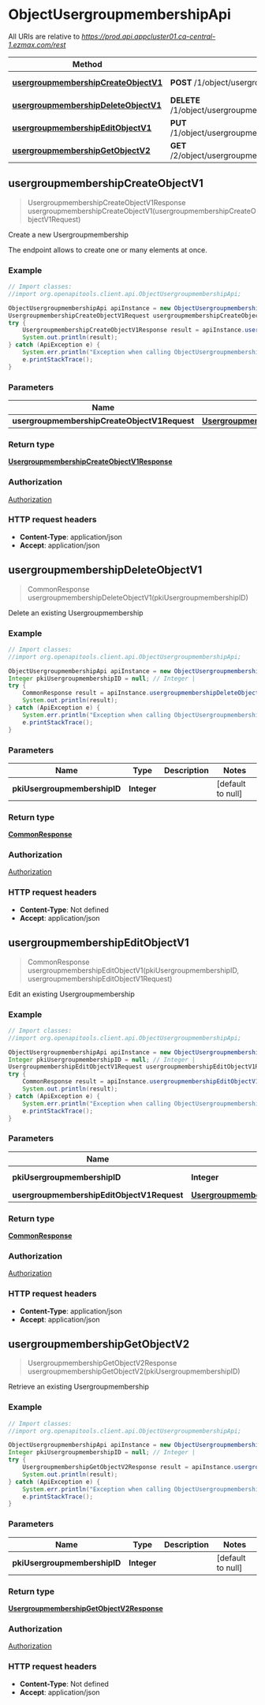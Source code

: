 # ObjectUsergroupmembershipApi

All URIs are relative to *https://prod.api.appcluster01.ca-central-1.ezmax.com/rest*

Method | HTTP request | Description
------------- | ------------- | -------------
[**usergroupmembershipCreateObjectV1**](ObjectUsergroupmembershipApi.md#usergroupmembershipCreateObjectV1) | **POST** /1/object/usergroupmembership | Create a new Usergroupmembership
[**usergroupmembershipDeleteObjectV1**](ObjectUsergroupmembershipApi.md#usergroupmembershipDeleteObjectV1) | **DELETE** /1/object/usergroupmembership/{pkiUsergroupmembershipID} | Delete an existing Usergroupmembership
[**usergroupmembershipEditObjectV1**](ObjectUsergroupmembershipApi.md#usergroupmembershipEditObjectV1) | **PUT** /1/object/usergroupmembership/{pkiUsergroupmembershipID} | Edit an existing Usergroupmembership
[**usergroupmembershipGetObjectV2**](ObjectUsergroupmembershipApi.md#usergroupmembershipGetObjectV2) | **GET** /2/object/usergroupmembership/{pkiUsergroupmembershipID} | Retrieve an existing Usergroupmembership



## usergroupmembershipCreateObjectV1

> UsergroupmembershipCreateObjectV1Response usergroupmembershipCreateObjectV1(usergroupmembershipCreateObjectV1Request)

Create a new Usergroupmembership

The endpoint allows to create one or many elements at once.

### Example

```java
// Import classes:
//import org.openapitools.client.api.ObjectUsergroupmembershipApi;

ObjectUsergroupmembershipApi apiInstance = new ObjectUsergroupmembershipApi();
UsergroupmembershipCreateObjectV1Request usergroupmembershipCreateObjectV1Request = new UsergroupmembershipCreateObjectV1Request(); // UsergroupmembershipCreateObjectV1Request | 
try {
    UsergroupmembershipCreateObjectV1Response result = apiInstance.usergroupmembershipCreateObjectV1(usergroupmembershipCreateObjectV1Request);
    System.out.println(result);
} catch (ApiException e) {
    System.err.println("Exception when calling ObjectUsergroupmembershipApi#usergroupmembershipCreateObjectV1");
    e.printStackTrace();
}
```

### Parameters


Name | Type | Description  | Notes
------------- | ------------- | ------------- | -------------
 **usergroupmembershipCreateObjectV1Request** | [**UsergroupmembershipCreateObjectV1Request**](UsergroupmembershipCreateObjectV1Request.md)|  |

### Return type

[**UsergroupmembershipCreateObjectV1Response**](UsergroupmembershipCreateObjectV1Response.md)

### Authorization

[Authorization](../README.md#Authorization)

### HTTP request headers

- **Content-Type**: application/json
- **Accept**: application/json


## usergroupmembershipDeleteObjectV1

> CommonResponse usergroupmembershipDeleteObjectV1(pkiUsergroupmembershipID)

Delete an existing Usergroupmembership



### Example

```java
// Import classes:
//import org.openapitools.client.api.ObjectUsergroupmembershipApi;

ObjectUsergroupmembershipApi apiInstance = new ObjectUsergroupmembershipApi();
Integer pkiUsergroupmembershipID = null; // Integer | 
try {
    CommonResponse result = apiInstance.usergroupmembershipDeleteObjectV1(pkiUsergroupmembershipID);
    System.out.println(result);
} catch (ApiException e) {
    System.err.println("Exception when calling ObjectUsergroupmembershipApi#usergroupmembershipDeleteObjectV1");
    e.printStackTrace();
}
```

### Parameters


Name | Type | Description  | Notes
------------- | ------------- | ------------- | -------------
 **pkiUsergroupmembershipID** | **Integer**|  | [default to null]

### Return type

[**CommonResponse**](CommonResponse.md)

### Authorization

[Authorization](../README.md#Authorization)

### HTTP request headers

- **Content-Type**: Not defined
- **Accept**: application/json


## usergroupmembershipEditObjectV1

> CommonResponse usergroupmembershipEditObjectV1(pkiUsergroupmembershipID, usergroupmembershipEditObjectV1Request)

Edit an existing Usergroupmembership



### Example

```java
// Import classes:
//import org.openapitools.client.api.ObjectUsergroupmembershipApi;

ObjectUsergroupmembershipApi apiInstance = new ObjectUsergroupmembershipApi();
Integer pkiUsergroupmembershipID = null; // Integer | 
UsergroupmembershipEditObjectV1Request usergroupmembershipEditObjectV1Request = new UsergroupmembershipEditObjectV1Request(); // UsergroupmembershipEditObjectV1Request | 
try {
    CommonResponse result = apiInstance.usergroupmembershipEditObjectV1(pkiUsergroupmembershipID, usergroupmembershipEditObjectV1Request);
    System.out.println(result);
} catch (ApiException e) {
    System.err.println("Exception when calling ObjectUsergroupmembershipApi#usergroupmembershipEditObjectV1");
    e.printStackTrace();
}
```

### Parameters


Name | Type | Description  | Notes
------------- | ------------- | ------------- | -------------
 **pkiUsergroupmembershipID** | **Integer**|  | [default to null]
 **usergroupmembershipEditObjectV1Request** | [**UsergroupmembershipEditObjectV1Request**](UsergroupmembershipEditObjectV1Request.md)|  |

### Return type

[**CommonResponse**](CommonResponse.md)

### Authorization

[Authorization](../README.md#Authorization)

### HTTP request headers

- **Content-Type**: application/json
- **Accept**: application/json


## usergroupmembershipGetObjectV2

> UsergroupmembershipGetObjectV2Response usergroupmembershipGetObjectV2(pkiUsergroupmembershipID)

Retrieve an existing Usergroupmembership



### Example

```java
// Import classes:
//import org.openapitools.client.api.ObjectUsergroupmembershipApi;

ObjectUsergroupmembershipApi apiInstance = new ObjectUsergroupmembershipApi();
Integer pkiUsergroupmembershipID = null; // Integer | 
try {
    UsergroupmembershipGetObjectV2Response result = apiInstance.usergroupmembershipGetObjectV2(pkiUsergroupmembershipID);
    System.out.println(result);
} catch (ApiException e) {
    System.err.println("Exception when calling ObjectUsergroupmembershipApi#usergroupmembershipGetObjectV2");
    e.printStackTrace();
}
```

### Parameters


Name | Type | Description  | Notes
------------- | ------------- | ------------- | -------------
 **pkiUsergroupmembershipID** | **Integer**|  | [default to null]

### Return type

[**UsergroupmembershipGetObjectV2Response**](UsergroupmembershipGetObjectV2Response.md)

### Authorization

[Authorization](../README.md#Authorization)

### HTTP request headers

- **Content-Type**: Not defined
- **Accept**: application/json

